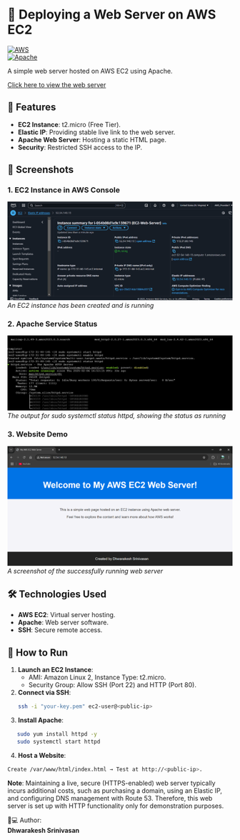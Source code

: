 # 🚀 Deploying a Web Server on AWS EC2  

[![AWS](https://img.shields.io/badge/AWS-FF9900?style=for-the-badge&logo=amazonaws&logoColor=white)](https://aws.amazon.com)  
[![Apache](https://img.shields.io/badge/Apache-D22128?style=for-the-badge&logo=apache&logoColor=white)](https://httpd.apache.org)  

A simple web server hosted on AWS EC2 using Apache.  

[Click here to view the web server](http://52.54.140.13)

## 🌟 Features  
- **EC2 Instance**: t2.micro (Free Tier).
- **Elastic IP**: Providing stable live link to the web server. 
- **Apache Web Server**: Hosting a static HTML page.  
- **Security**: Restricted SSH access to the IP.  

## 📸 Screenshots  
### 1. EC2 Instance in AWS Console  
![EC2 Instance](assets/EC2_Instance_in_AWS_Console.png)  
*An EC2 instance has been created and is running*


### 2. Apache Service Status  
![Apache Status](assets/Apache_Service_Status.png)  
*The output for sudo systemctl status httpd, showing the status as running*


### 3. Website Demo  
![Website](assets/Website_Demo.png)  
*A screenshot of the successfully running web server*


## 🛠️ Technologies Used  
- **AWS EC2**: Virtual server hosting.  
- **Apache**: Web server software.  
- **SSH**: Secure remote access.  

## 🚀 How to Run  
1. **Launch an EC2 Instance**:  
   - AMI: Amazon Linux 2, Instance Type: t2.micro.  
   - Security Group: Allow SSH (Port 22) and HTTP (Port 80).  
2. **Connect via SSH**:  
   ```bash  
   ssh -i "your-key.pem" ec2-user@<public-ip>  
   ```
3. **Install Apache**:
```bash
   sudo yum install httpd -y  
   sudo systemctl start httpd
```
4. **Host a Website**:
```bash
Create /var/www/html/index.html → Test at http://<public-ip>.
```

**Note**:
Maintaining a live, secure (HTTPS-enabled) web server typically incurs additional costs, such as purchasing a domain, using an Elastic IP, and configuring DNS management with Route 53. Therefore, this web server is set up with HTTP functionality only for demonstration purposes.

👨💻 Author:  
  **Dhwarakesh Srinivasan**
